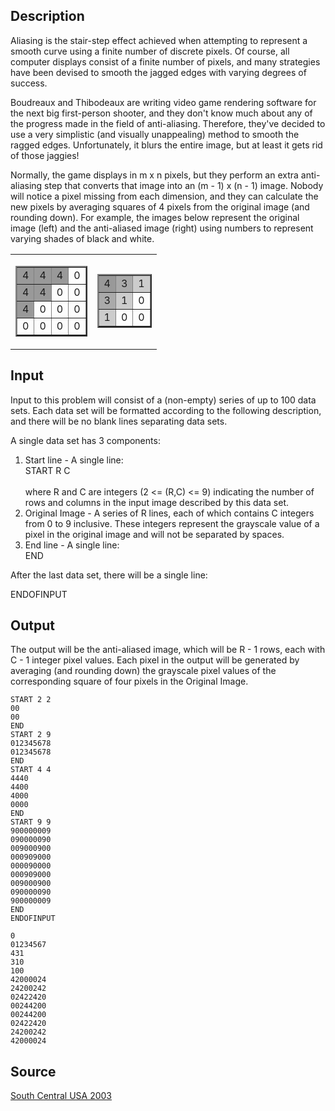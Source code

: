 <h2>Description</h2><p>Aliasing is the stair-step effect achieved when attempting to represent a smooth curve using a finite number of discrete pixels. Of course, all computer displays consist of a finite number of pixels, and many strategies have been devised to smooth the jagged edges with varying degrees of success. 
</p>
Boudreaux and Thibodeaux are writing video game rendering software for the next big first-person shooter, and they don't know much about any of the progress made in the field of anti-aliasing. Therefore, they've decided to use a very simplistic (and visually unappealing) method to smooth the ragged edges. Unfortunately, it blurs the entire image, but at least it gets rid of those jaggies! 

Normally, the game displays in m x n pixels, but they perform an extra anti-aliasing step that converts that image into an (m - 1) x (n - 1) image. Nobody will notice a pixel missing from each dimension, and they can calculate the new pixels by averaging squares of 4 pixels from the original image (and rounding down). For example, the images below represent the original image (left) and the anti-aliased image (right) using numbers to represent varying shades of black and white. 

<center><table width="80%" border="0"><tbody><tr><td><table cellpadding="4" border="2"><tbody><tr><td bgcolor="#999999">4</td><td bgcolor="#999999">4</td><td bgcolor="#999999">4</td><td>0</td></tr><tr><td bgcolor="#999999">4</td><td bgcolor="#999999">4</td><td>0</td><td>0</td></tr><tr><td bgcolor="#999999">4</td><td>0</td><td>0</td><td>0</td></tr><tr><td>0</td><td>0</td><td>0</td><td>0</td></tr></tbody></table></td><td><table cellpadding="4" border="2"><tbody><tr><td bgcolor="#999999">4</td><td bgcolor="#aaaaaa">3</td><td bgcolor="#cccccc">1</td></tr><tr><td bgcolor="#aaaaaa">3</td><td bgcolor="#cccccc">1</td><td>0</td></tr><tr><td bgcolor="#cccccc">1</td><td>0</td><td>0</td></tr></tbody></table></td></tr></tbody></table></center><h2>Input</h2><p>Input to this problem will consist of a (non-empty) series of up to 100 data sets. Each data set will be formatted according to the following description, and there will be no blank lines separating data sets. 
</p>
A single data set has 3 components: 
<ol><li>Start line - A single line: 
<br>         START R C
<br>      
<br>where R and C are integers (2 &lt;= (R,C) &lt;= 9) indicating the number of rows and columns in the input image described by this data set. 
<br></li><li>Original Image - A series of R lines, each of which contains C integers from 0 to 9 inclusive. These integers represent the grayscale value of a pixel in the original image and will not be separated by spaces. 
<br></li><li>End line - A single line: 
<br>         END</li></ol><p>
</p>After the last data set, there will be a single line: 

   ENDOFINPUT

<h2>Output</h2><p>The output will be the anti-aliased image, which will be R - 1 rows, each with C - 1 integer pixel values. Each pixel in the output will be generated by averaging (and rounding down) the grayscale pixel values of the corresponding square of four pixels in the Original Image. </p><pre><code class="language-input1">START 2 2
00
00
END
START 2 9
012345678
012345678
END
START 4 4
4440
4400
4000
0000
END
START 9 9
900000009
090000090
009000900
000909000
000090000
000909000
009000900
090000090
900000009
END
ENDOFINPUT
</code></pre><pre><code class="language-output1">0
01234567
431
310
100
42000024
24200242
02422420
00244200
00244200
02422420
24200242
42000024
</code></pre><h2>Source</h2><a href="searchproblem?field=source&amp;key=South+Central+USA+2003">South Central USA 2003</a>